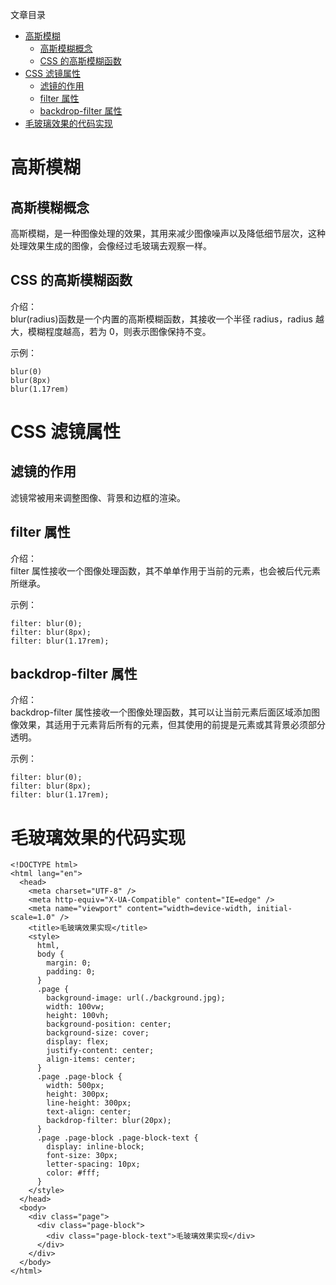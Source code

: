 文章目录
- [高斯模糊](#高斯模糊)
  - [高斯模糊概念](#高斯模糊概念)
  - [CSS 的高斯模糊函数](#css-的高斯模糊函数)
- [CSS 滤镜属性](#css-滤镜属性)
  - [滤镜的作用](#滤镜的作用)
  - [filter 属性](#filter-属性)
  - [backdrop-filter 属性](#backdrop-filter-属性)
- [毛玻璃效果的代码实现](#毛玻璃效果的代码实现)

# 高斯模糊

## 高斯模糊概念

高斯模糊，是一种图像处理的效果，其用来减少图像噪声以及降低细节层次，这种处理效果生成的图像，会像经过毛玻璃去观察一样。

## CSS 的高斯模糊函数

介绍：<br>
blur(radius)函数是一个内置的高斯模糊函数，其接收一个半径 radius，radius 越大，模糊程度越高，若为 0，则表示图像保持不变。<br>

示例：

```
blur(0)
blur(8px)
blur(1.17rem)
```

# CSS 滤镜属性

## 滤镜的作用

滤镜常被用来调整图像、背景和边框的渲染。

## filter 属性

介绍：<br>
filter 属性接收一个图像处理函数，其不单单作用于当前的元素，也会被后代元素所继承。

示例：

```
filter: blur(0);
filter: blur(8px);
filter: blur(1.17rem);
```

## backdrop-filter 属性

介绍：<br>
backdrop-filter 属性接收一个图像处理函数，其可以让当前元素后面区域添加图像效果，其适用于元素背后所有的元素，但其使用的前提是元素或其背景必须部分透明。

示例：

```
filter: blur(0);
filter: blur(8px);
filter: blur(1.17rem);
```

# 毛玻璃效果的代码实现

```
<!DOCTYPE html>
<html lang="en">
  <head>
    <meta charset="UTF-8" />
    <meta http-equiv="X-UA-Compatible" content="IE=edge" />
    <meta name="viewport" content="width=device-width, initial-scale=1.0" />
    <title>毛玻璃效果实现</title>
    <style>
      html,
      body {
        margin: 0;
        padding: 0;
      }
      .page {
        background-image: url(./background.jpg);
        width: 100vw;
        height: 100vh;
        background-position: center;
        background-size: cover;
        display: flex;
        justify-content: center;
        align-items: center;
      }
      .page .page-block {
        width: 500px;
        height: 300px;
        line-height: 300px;
        text-align: center;
        backdrop-filter: blur(20px);
      }
      .page .page-block .page-block-text {
        display: inline-block;
        font-size: 30px;
        letter-spacing: 10px;
        color: #fff;
      }
    </style>
  </head>
  <body>
    <div class="page">
      <div class="page-block">
        <div class="page-block-text">毛玻璃效果实现</div>
      </div>
    </div>
  </body>
</html>
```
